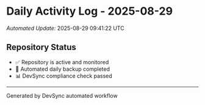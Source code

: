 # Daily Activity Log - 2025-08-29

*Automated Update:* 2025-08-29 09:41:22 UTC

## Repository Status
- ✅ Repository is active and monitored
- 🔄 Automated daily backup completed
- 📊 DevSync compliance check passed

---
Generated by DevSync automated workflow
